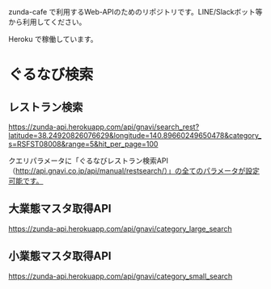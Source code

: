 zunda-cafe で利用するWeb-APIのためのリポジトリです。LINE/Slackボット等から利用してください。

Heroku で稼働しています。

# ぐるなび検索

## レストラン検索

https://zunda-api.herokuapp.com/api/gnavi/search_rest?latitude=38.24920826076629&longitude=140.89660249650478&category_s=RSFST08008&range=5&hit_per_page=100

クエリパラメータに「ぐるなびレストラン検索API（http://api.gnavi.co.jp/api/manual/restsearch/）」の全てのパラメータが設定可能です。

## 大業態マスタ取得API

https://zunda-api.herokuapp.com/api/gnavi/category_large_search

## 小業態マスタ取得API

https://zunda-api.herokuapp.com/api/gnavi/category_small_search

